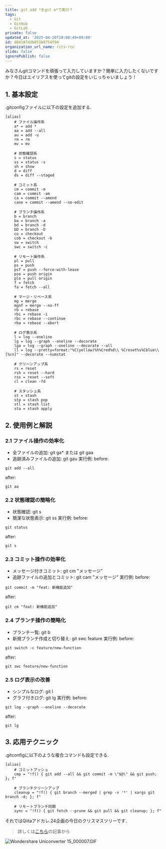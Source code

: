 ```yaml
---
title: git add *をgit a*で実行？
tags:
  - Git
  - GitHub
  - GitLab
private: false
updated_at: '2025-04-20T19:08:49+09:00'
id: d84187ddb851b8754f94
organization_url_name: rits-rcc
slide: false
ignorePublish: false
---
```

みなさんgitコマンドを頑張って入力していますか？簡単に入力したくないですか？今日はエイリアスを使ってgitの設定をいじっちゃいましょう！

## 1. 基本設定
.gitconfigファイルに以下の設定を追加する.
```.gitcinfig
[alias]
    # ファイル操作系
    a* = add *
    aa = add --all
    au = add -u
    rm = rm
    mv = mv

    # 状態確認系
    s = status
    ss = status -s
    sh = show
    d = diff
    ds = diff --staged
    
    # コミット系
    cm = commit -m
    cam = commit -am
    ca = commit --amend
    cane = commit --amend --no-edit
    
    # ブランチ操作系
    b = branch
    ba = branch -a
    bd = branch -d
    bD = branch -D
    co = checkout
    cob = checkout -b
    sw = switch
    swc = switch -c
    
    # リモート操作系
    pl = pull
    ps = push
    psf = push --force-with-lease
    pso = push origin
    plo = pull origin
    f = fetch
    fa = fetch --all
    
    # マージ・リベース系
    mg = merge
    mgnf = merge --no-ff
    rb = rebase
    rbi = rebase -i
    rbc = rebase --continue
    rba = rebase --abort
    
    # ログ表示系
    l = log --oneline
    lg = log --graph --oneline --decorate
    lga = log --graph --oneline --decorate --all
    ll = log --pretty=format:"%C(yellow)%h%Cred%d\\ %Creset%s%Cblue\\ [%cn]" --decorate --numstat
    
    # クリーンアップ系
    rs = reset
    rsh = reset --hard
    rss = reset --soft
    cl = clean -fd
    
    # スタッシュ系
    st = stash
    stp = stash pop
    stl = stash list
    sta = stash apply
```
## 2. 使用例と解説

### 2.1 ファイル操作の効率化
- 全ファイルの追加: git ga* または git gaa
- 追跡済みファイルの追加: git gau
実行例:
before: 
```
git add --all
```
after: 
```
git aa
```
### 2.2 状態確認の簡略化
- 状態確認: git s
- 簡潔な状態表示: git ss
実行例:
before: 
```
git status
```
after: 
```
git s
```
### 2.3 コミット操作の効率化
- メッセージ付きコミット: git cm "メッセージ"
- 追跡ファイルの追加とコミット: git cam "メッセージ"
実行例:
before: 
```
git commit -m "feat: 新機能追加"
```
after: 
```
git cm "feat: 新機能追加"
```
### 2.4 ブランチ操作の簡略化
- ブランチ一覧: git b
- 新規ブランチ作成と切り替え: git swc feature
実行例:
before: 
```
git switch -c feature/new-function
```
after: 
```
git swc feature/new-function
```
### 2.5 ログ表示の改善
- シンプルなログ: git l
- グラフ付きログ: git lg
実行例:
before:
```
git log --graph --oneline --decorate
```
after: 
```
git lg
```
## 3. 応用テクニック
.gitconfigに以下のような複合コマンドも設定できる.
```.gitconfig
[alias]
    # コミットプッシュ
    cmp = "!f() { git add --all && git commit -m \"$@\" && git push; }; f"
    
    # ブランチクリーンアップ
    cleanup = "!f() { git branch --merged | grep -v '*' | xargs git branch -d; }; f"
    
    # リモートブランチ同期
    sync = "!f() { git fetch --prune && git pull && git cleanup; }; f"
```

それではQiitaアドカレ.24企画の今日のクリスマスツリーです．

> 詳しくは[こちら](https://qiita.com/JavaLangRuntimeException/items/1f4a6febf957f522ba45)の記事から

![Wondershare Uniconverter 15_000007.GIF](https://qiita-image-store.s3.ap-northeast-1.amazonaws.com/0/3757442/39f5e38b-3e71-8b5c-155c-3f5016b981ad.gif)
